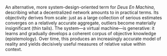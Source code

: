An alternative, more system-design-oriented term for _Deus En Machina_, describing what a decentralized network amounts to in practical terms. Its objectivity derives from scale: just as a large collection of serious estimates converges on a relatively accurate aggregate, outliers become materially insignificant (thin tails). The system—a virtual machine—is generative: it learns and gradually develops a coherent corpus of objective knowledge (epistemology). Over time, this produces an increasingly accurate model of reality and yields decisively useful measures of relative value within context.
